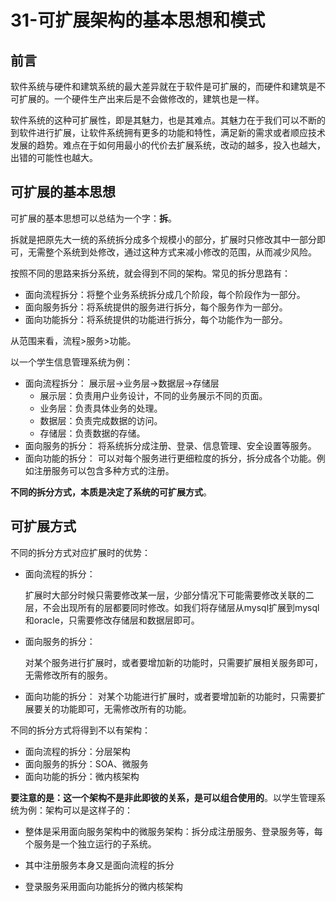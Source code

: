 # 31-可扩展架构的基本思想和模式

## 前言

软件系统与硬件和建筑系统的最大差异就在于软件是可扩展的，而硬件和建筑是不可扩展的。一个硬件生产出来后是不会做修改的，建筑也是一样。

软件系统的这种可扩展性，即是其魅力，也是其难点。其魅力在于我们可以不断的到软件进行扩展，让软件系统拥有更多的功能和特性，满足新的需求或者顺应技术发展的趋势。难点在于如何用最小的代价去扩展系统，改动的越多，投入也越大，出错的可能性也越大。

## 可扩展的基本思想

可扩展的基本思想可以总结为一个字：**拆**。

拆就是把原先大一统的系统拆分成多个规模小的部分，扩展时只修改其中一部分即可，无需整个系统到处修改，通过这种方式来减小修改的范围，从而减少风险。

按照不同的思路来拆分系统，就会得到不同的架构。常见的拆分思路有：
- 面向流程拆分：将整个业务系统拆分成几个阶段，每个阶段作为一部分。
- 面向服务拆分：将系统提供的服务进行拆分，每个服务作为一部分。
- 面向功能拆分：将系统提供的功能进行拆分，每个功能作为一部分。

从范围来看，流程>服务>功能。

以一个学生信息管理系统为例：
- 面向流程拆分：
    展示层->业务层->数据层->存储层
    - 展示层：负责用户业务设计，不同的业务展示不同的页面。
    - 业务层：负责具体业务的处理。
    - 数据层：负责完成数据的访问。
    - 存储层：负责数据的存储。
- 面向服务的拆分：
    将系统拆分成注册、登录、信息管理、安全设置等服务。
- 面向功能的拆分：
    可以对每个服务进行更细粒度的拆分，拆分成各个功能。例如注册服务可以包含多种方式的注册。

**不同的拆分方式，本质是决定了系统的可扩展方式**。

## 可扩展方式

不同的拆分方式对应扩展时的优势：

- 面向流程的拆分：

    扩展时大部分时候只需要修改某一层，少部分情况下可能需要修改关联的二层，不会出现所有的层都要同时修改。如我们将存储层从mysql扩展到mysql和oracle，只需要修改存储层和数据层即可。

- 面向服务的拆分：

    对某个服务进行扩展时，或者要增加新的功能时，只需要扩展相关服务即可，无需修改所有的服务。

- 面向功能的拆分：
    对某个功能进行扩展时，或者要增加新的功能时，只需要扩展要关的功能即可，无需修改所有的功能。

不同的拆分方式将得到不以有架构：
- 面向流程的拆分：分层架构
- 面向服务的拆分：SOA、微服务
- 面向功能的拆分：微内核架构

**要注意的是：这一个架构不是非此即彼的关系，是可以组合使用的**。以学生管理系统为例：架构可以是这样子的：
- 整体是采用面向服务架构中的微服务架构：拆分成注册服务、登录服务等，每个服务是一个独立运行的子系统。

- 其中注册服务本身又是面向流程的拆分

- 登录服务采用面向功能拆分的微内核架构

<Valine/>